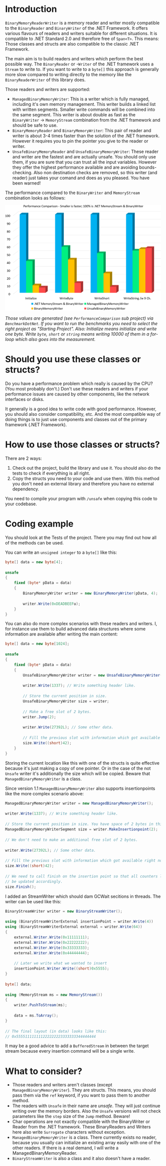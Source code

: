 # Introduction

`BinaryMemoryReaderWriter` is a memory reader and writer mostly compatible to the `BinaryReader` and `BinaryWriter` of the .NET Framework. It offers various flavours of readers and writers suitable for different situations. It is compatible to .NET Standard 2.0 and therefore free of `Span<T>`. This means: Those classes and structs are also compatible to the classic .NET Framework.

The main aim is to build readers and writers which perform the best possible way. The `BinaryReader` or -`Writer` of the .NET framework uses a `Stream` to write to. If you want to write to a `byte[]` this approach is generally more slow compared to writing directly to the memory like the `BinaryReaderWriter` of this library does.

Those readers and writers are supported:

* `ManagedBinaryMemoryWriter`: This is a writer which is fully managed, including it's own memory management. This writer builds a linked list with written segments. Smaller write commands will be combined into the same segment. This writer is about double as fast as the `BinaryWriter` -> `MemoryStream` combination from the .NET framework and should be safe to use.
* `BinaryMemoryReader` and `BinaryMemoryWriter`: This pair of reader and writer is about 3-4 times faster than the solution of the .NET framework. However it requires you to pin the pointer you give to the reader or writer.
* `UnsafeBinaryMemoryReader` and `UnsafeBinaryMemoryWriter`: These reader and writer are the fastest and are actually unsafe. You should only use them, if you are sure that you can trust all the input variables. However they offer the highest performance available and are avoiding bounds-checking. Also non destination checks are removed, so this writer (and reader) just takes your comand and does as you pleased. You have been warned!

The performance compared to the `BinaryWriter` and `MemoryStream` combination looks as follows:

![Graphical Overview Writer Performance](./performance.png)

*Those values are generated (see `PerformanceComparison` sub project) via `BenchmarkDotNet`. If you want to run the benchmarks you need to select the right project as "Starting Project". Also: Initialize means initialize and write one byte. Write `byte`, `short` or `string` means writing 10000 of them in a for-loop which also goes into the measurement.*

# Should you use these classes or structs?

Do you have a performance problem which really is caused by the CPU? (You most probably don't.) Don't use these readers and writers if your performance issues are caused by other components, like the network interfaces or disks.

It generally is a good idea to write code with good performance. However, you should also consider compatibility, etc. And the most compatible way of doing things is to just use components and classes out of the primary framework (.NET Framework).

# How to use those classes or structs?

There are 2 ways:

1. Check out the project, build the library and use it. You should also do the tests to check if everything is all right.
2. Copy the structs you need to your code and use them. With this method you don't need an external library and therefore you have no external dependency.

You need to compile your program with `/unsafe` when copying this code to your codebase.

# Coding example

You should look at the Tests of the project. There you may find out how all of the methods can be used.

You can write an `unsigned integer` to a `byte[]` like this:

```csharp
byte[] data = new byte[4];

unsafe
{
    fixed (byte* pData = data)
    {
        BinaryMemoryWriter writer = new BinaryMemoryWriter(pData, 4);

        writer.Write(0xDEADBEEFu);
    }
}
```

You can also do more complex scenarios with these readers and writers. I, for instance use them to build advanced data structures where some information are available after writing the main content:

```csharp
byte[] data = new byte[1024];

unsafe
{
    fixed (byte* pData = data)
    {
        UnsafeBinaryMemoryWriter writer = new UnsafeBinaryMemoryWriter(pData);

        writer.Write(1337); // Write something header like.

        // Store the current position in size.
        UnsafeBinaryMemoryWriter size = writer;

        // Make a free slot of 2 bytes.
        writer.Jump(2);

        writer.Write(27392L); // Some other data.

        // Fill the previous slot with information which got available right now.
        size.Write((short)42);
    }
}
```

Storing the current location like this with one of the structs is quite effective because it's just making a copy of one pointer. Or in the case of the not `Unsafe` writer it's additionally the size which will be copied. Beware that `ManagedBinaryMemoryWriter` is a class.

Since version 1.1 `ManagedBinaryMemoryWriter` also supports insertionpoints like the more complex scenario above:

```csharp
ManagedBinaryMemoryWriter writer = new ManagedBinaryMemoryWriter();

writer.Write(1337); // Write something header like.

// Store the current position in size. You have space of 2 bytes in this insertionpoint.
ManagedBinaryMemoryWriterSegment size = writer.MakeInsertionpoint(2);

// We don't need to make an additional free slot of 2 bytes.

writer.Write(27392L); // Some other data.

// Fill the previous slot with information which got available right now.
size.Write((short)42);

// We need to call finish on the insertion point so that all counters like writer.Length will
// be updated accordingly.
size.Finish();
```

I added an StreamWriter which should dam GCWait secitions in threads. The writer can be used like this:

```csharp
BinaryStreamWriter writer = new BinaryStreamWriter();

using (BinaryStreamWriterExternal insertionPoint = writer.Write(4))
using (BinaryStreamWriterExternal external = writer.Write(64))
{
    external.Writer.Write(0x11111111);
    external.Writer.Write(0x22222222);
    external.Writer.Write(0x33333333);
    external.Writer.Write(0x44444444);

    // Later we write what we wanted to insert
    insertionPoint.Writer.Write((short)0x5555);
}

byte[] data;

using (MemoryStream ms = new MemoryStream())
{
    writer.PushToStream(ms);

    data = ms.ToArray();
}

// The final layout (in data) looks like this:
// 0x555511111111222222223333333344444444
```

It may be a good advice to add a `BufferedStream` in between the target stream because every insertion command will be a single write.

# What to consider?

* Those readers and writers aren't classes (except `ManagedBinaryMemoryWriter`). They are structs. This means, you should pass them via the `ref` keyword, if you want to pass them to another method.
* The readers with `Unsafe` in their name are *unsafe*. They will just continue writing over the memory borders. Also the `Unsafe` versions will not check parameters like the `step` size of the `Jump` method. Beware!
* Char operations are not exactly compatible with the BinaryWriter or Reader from the .NET framework. These BinaryReaders and Writers here also write `Surrogate` characters without exception.
* `ManagedBinaryMemoryWriter` is a class. There currently exists no reader, because you usually can initialize an existing array easily with one of the other readers. If there is a real demand, I will write a ManagedBinaryMemoryReader.
* `BinaryStreamWriter` is also a class and it also doesn't have a reader.